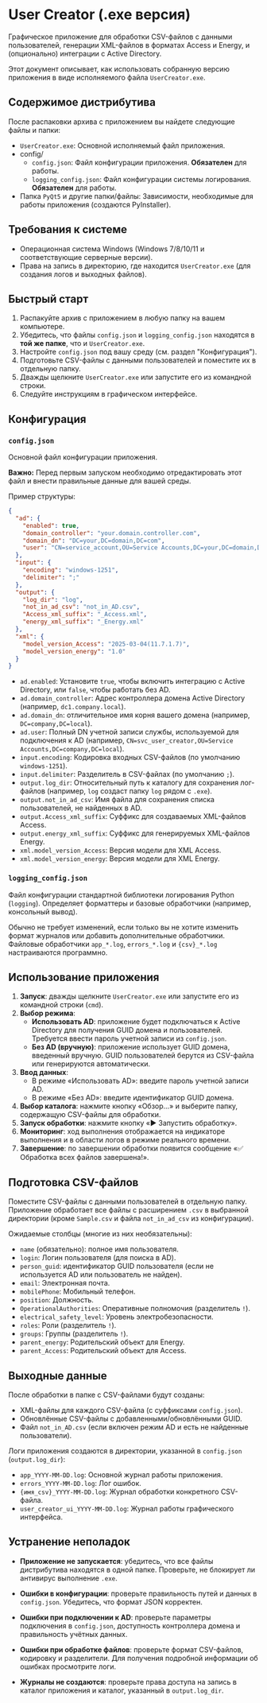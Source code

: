 # User Creator (.exe версия)

Графическое приложение для обработки CSV-файлов с данными пользователей, генерации XML-файлов в форматах Access и Energy, и (опционально) интеграции с Active Directory.

Этот документ описывает, как использовать собранную версию приложения в виде исполняемого файла `UserCreator.exe`.

## Содержимое дистрибутива

После распаковки архива с приложением вы найдете следующие файлы и папки:

*   `UserCreator.exe`: Основной исполняемый файл приложения.
*   config/
    *   `config.json`: Файл конфигурации приложения. **Обязателен** для работы.
    *   `logging_config.json`: Файл конфигурации системы логирования. **Обязателен** для работы.
*   Папка `PyQt5` и другие папки/файлы: Зависимости, необходимые для работы приложения (создаются PyInstaller).

## Требования к системе

*   Операционная система Windows (Windows 7/8/10/11 и соответствующие серверные версии).
*   Права на запись в директорию, где находится `UserCreator.exe` (для создания логов и выходных файлов).

## Быстрый старт

1.  Распакуйте архив с приложением в любую папку на вашем компьютере.
2.  Убедитесь, что файлы `config.json` и `logging_config.json` находятся в **той же папке**, что и `UserCreator.exe`.
3.  Настройте `config.json` под вашу среду (см. раздел "Конфигурация").
4.  Подготовьте CSV-файлы с данными пользователей и поместите их в отдельную папку.
5.  Дважды щелкните `UserCreator.exe` или запустите его из командной строки.
6.  Следуйте инструкциям в графическом интерфейсе.

## Конфигурация

### `config.json`

Основной файл конфигурации приложения.

**Важно:** Перед первым запуском необходимо отредактировать этот файл и внести правильные данные для вашей среды.

Пример структуры:
```json
{
  "ad": {
    "enabled": true,
    "domain_controller": "your.domain.controller.com",
    "domain_dn": "DC=your,DC=domain,DC=com",
    "user": "CN=service_account,OU=Service Accounts,DC=your,DC=domain,DC=com"
  },
  "input": {
    "encoding": "windows-1251",
    "delimiter": ";"
  },
  "output": {
    "log_dir": "log",
    "not_in_ad_csv": "not_in_AD.csv",
    "Access_xml_suffix": "_Access.xml",
    "energy_xml_suffix": "_Energy.xml"
  },
  "xml": {
    "model_version_Access": "2025-03-04(11.7.1.7)",
    "model_version_energy": "1.0"
  }
}
```
- `ad.enabled`: Установите `true`, чтобы включить интеграцию с Active Directory, или `false`, чтобы работать без AD.
- `ad.domain_controller`: Адрес контроллера домена Active Directory (например, `dc1.company.local`).
- `ad.domain_dn`: отличительное имя корня вашего домена (например, `DC=company,DC=local`).
- `ad.user`: Полный DN учетной записи службы, используемой для подключения к AD (например, `CN=svc_user_creator,OU=Service Accounts,DC=company,DC=local`).
- `input.encoding`: Кодировка входных CSV-файлов (по умолчанию `windows-1251`).
- `input.delimiter`: Разделитель в CSV-файлах (по умолчанию `;`).
- `output.log_dir`: Относительный путь к каталогу для сохранения лог-файлов (например, `log` создаст папку `log` рядом с `.exe`).
- `output.not_in_ad_csv`: Имя файла для сохранения списка пользователей, не найденных в AD.
- `output.Access_xml_suffix`: Суффикс для создаваемых XML-файлов Access.
- `output.energy_xml_suffix`: Суффикс для генерируемых XML-файлов Energy.
- `xml.model_version_Access`: Версия модели для XML Access.
- `xml.model_version_energy`: Версия модели для XML Energy.

### `logging_config.json`

Файл конфигурации стандартной библиотеки логирования Python (`logging`). Определяет форматтеры и базовые обработчики (например, консольный вывод).

Обычно не требует изменений, если только вы не хотите изменить формат журналов или добавить дополнительные обработчики. Файловые обработчики `app_*.log`, `errors_*.log` и `{csv}_*.log` настраиваются программно.

## Использование приложения

1. **Запуск**: дважды щелкните `UserCreator.exe` или запустите его из командной строки (`cmd`).
2. **Выбор режима**:
    - **Использовать AD**: приложение будет подключаться к Active Directory для получения GUID домена и пользователей. Требуется ввести пароль учетной записи из `config.json`.
    - **Без AD (вручную)**: приложение использует GUID домена, введенный вручную. GUID пользователей берутся из CSV-файла или генерируются автоматически.
3. **Ввод данных**:
    - В режиме «Использовать AD»: введите пароль учетной записи AD.
    - В режиме «Без AD»: введите идентификатор GUID домена.
4. **Выбор каталога**: нажмите кнопку «Обзор...» и выберите папку, содержащую CSV-файлы для обработки.
5. **Запуск обработки**: нажмите кнопку «▶ Запустить обработку».
6. **Мониторинг**: ход выполнения отображается на индикаторе выполнения и в области логов в режиме реального времени.
7. **Завершение**: по завершении обработки появится сообщение «✅ Обработка всех файлов завершена!».

## Подготовка CSV-файлов

Поместите CSV-файлы с данными пользователей в отдельную папку. Приложение обработает все файлы с расширением `.csv` в выбранной директории (кроме `Sample.csv` и файла `not_in_ad_csv` из конфигурации).

Ожидаемые столбцы (многие из них необязательны):

- `name` (обязательно): полное имя пользователя.
- `login`: Логин пользователя (для поиска в AD).
- `person_guid`: идентификатор GUID пользователя (если не используется AD или пользователь не найден).
- `email`: Электронная почта.
- `mobilePhone`: Мобильный телефон.
- `position`: Должность.
- `OperationalAuthorities`: Оперативные полномочия (разделитель `!`).
- `electrical_safety_level`: Уровень электробезопасности.
- `roles`: Роли (разделитель `!`).
- `groups`: Группы (разделитель `!`).
- `parent_energy`: Родительский объект для Energy.
- `parent_Access`: Родительский объект для Access.

## Выходные данные

После обработки в папке с CSV-файлами будут созданы:

- XML-файлы для каждого CSV-файла (с суффиксами `config.json`).
- Обновлённые CSV-файлы с добавленными/обновлёнными GUID.
- Файл `not_in_AD.csv` (если включен режим AD и есть не найденные пользователи).

Логи приложения создаются в директории, указанной в `config.json` (`output.log_dir`):

- `app_YYYY-MM-DD.log`: Основной журнал работы приложения.
- `errors_YYYY-MM-DD.log`: Лог ошибок.
- `{имя_csv}_YYYY-MM-DD.log`: Журнал обработки конкретного CSV-файла.
- `user_creator_ui_YYYY-MM-DD.log`: Журнал работы графического интерфейса.

## Устранение неполадок

- **Приложение не запускается**: убедитесь, что все файлы дистрибутива находятся в одной папке. Проверьте, не блокирует ли антивирус выполнение `.exe`.
- **Ошибки в конфигурации**: проверьте правильность путей и данных в `config.json`. Убедитесь, что формат JSON корректен.

- **Ошибки при подключении к AD**: проверьте параметры подключения в `config.json`, доступность контроллера домена и правильность учётных данных.
- **Ошибки при обработке файлов**: проверьте формат CSV-файлов, кодировку и разделители. Для получения подробной информации об ошибках просмотрите логи.
- **Журналы не создаются**: проверьте права доступа на запись в каталог приложения и каталог, указанный в `output.log_dir`.